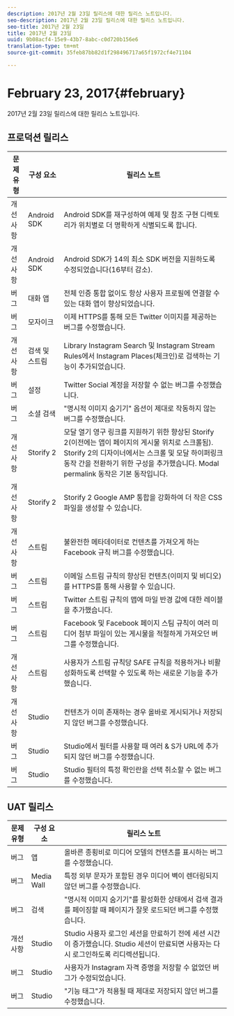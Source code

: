 ```yaml
---
description: 2017년 2월 23일 릴리스에 대한 릴리스 노트입니다.
seo-description: 2017년 2월 23일 릴리스에 대한 릴리스 노트입니다.
seo-title: 2017년 2월 23일
title: 2017년 2월 23일
uuid: 9b08acf4-15e9-43b7-8abc-c0d720b156e6
translation-type: tm+mt
source-git-commit: 35feb87bb82d1f298496717a65f1972cf4e71104

---
```



# February 23, 2017{#february}

2017년 2월 23일 릴리스에 대한 릴리스 노트입니다.

## 프로덕션 릴리스

| **문제 유형** | **구성 요소** | **릴리스 노트** |
|---|---|---|
| 개선 사항 | Android SDK | Android SDK를 재구성하여 예제 및 참조 구현 디렉토리가 위치별로 더 명확하게 식별되도록 합니다. |
| 개선 사항 | Android SDK | Android SDK가 14의 최소 SDK 버전을 지원하도록 수정되었습니다(16부터 감소). |
| 버그 | 대화 앱 | 전체 인증 통합 없이도 항상 사용자 프로필에 연결할 수 있는 대화 앱이 향상되었습니다. |
| 버그 | 모자이크 | 이제 HTTPS를 통해 모든 Twitter 이미지를 제공하는 버그를 수정했습니다. |
| 개선 사항 | 검색 및 스트림 | Library Instagram Search 및 Instagram Stream Rules에서 Instagram Places(체크인)로 검색하는 기능이 추가되었습니다. |
| 버그 | 설정 | Twitter Social 계정을 저장할 수 없는 버그를 수정했습니다. |
| 버그 | 소셜 검색 | "명시적 이미지 숨기기" 옵션이 제대로 작동하지 않는 버그를 수정했습니다. |
| 개선 사항 | Storify 2 | 모달 열기 영구 링크를 지원하기 위한 향상된 Storify 2(이전에는 앱이 페이지의 게시물 위치로 스크롤됨). Storify 2의 디자이너에서는 스크롤 및 모달 하이퍼링크 동작 간을 전환하기 위한 구성을 추가했습니다. Modal permalink 동작은 기본 동작입니다. |
| 개선 사항 | Storify 2 | Storify 2 Google AMP 통합을 강화하여 더 작은 CSS 파일을 생성할 수 있습니다. |
| 개선 사항 | 스트림 | 불완전한 메타데이터로 컨텐츠를 가져오게 하는 Facebook 규칙 버그를 수정했습니다. |
| 버그 | 스트림 | 이메일 스트림 규칙의 향상된 컨텐츠(이미지 및 비디오)를 HTTPS를 통해 사용할 수 있습니다. |
| 버그 | 스트림 | Twitter 스트림 규칙의 맵에 마일 반경 값에 대한 레이블을 추가했습니다. |
| 버그 | 스트림 | Facebook 및 Facebook 페이지 스팀 규칙이 여러 미디어 첨부 파일이 있는 게시물을 적절하게 가져오던 버그를 수정했습니다. |
| 개선 사항 | 스트림 | 사용자가 스트림 규칙당 SAFE 규칙을 적용하거나 비활성화하도록 선택할 수 있도록 하는 새로운 기능을 추가했습니다. |
| 개선 사항 | Studio | 컨텐츠가 이미 존재하는 경우 올바로 게시되거나 저장되지 않던 버그를 수정했습니다. |
| 버그 | Studio | Studio에서 필터를 사용할 때 여러 &amp; S가 URL에 추가되지 않던 버그를 수정했습니다. |
| 버그 | Studio | Studio 필터의 특정 확인란을 선택 취소할 수 없는 버그를 수정했습니다. |

## UAT 릴리스

| **문제 유형** | **구성 요소** | **릴리스 노트** |
|---|---|---|
| 버그 | 앱 | 올바른 종횡비로 미디어 모델의 컨텐츠를 표시하는 버그를 수정했습니다. |
| 버그 | Media Wall | 특정 외부 문자가 포함된 경우 미디어 벽이 렌더링되지 않던 버그를 수정했습니다. |
| 버그 | 검색 | "명시적 이미지 숨기기"를 활성화한 상태에서 검색 결과를 페이징할 때 페이지가 잘못 로드되던 버그를 수정했습니다. |
| 개선 사항 | Studio | Studio 사용자 로그인 세션을 만료하기 전에 세션 시간이 증가했습니다. Studio 세션이 만료되면 사용자는 다시 로그인하도록 리디렉션됩니다. |
| 버그 | Studio | 사용자가 Instagram 자격 증명을 저장할 수 없었던 버그가 수정되었습니다. |
| 버그 | Studio | "기능 태그"가 적용될 때 제대로 저장되지 않던 버그를 수정했습니다. |

